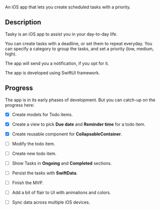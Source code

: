 An iOS app that lets you create scheduled tasks with a priority.

## Description
Tasky is an iOS app to assist you in your day-to-day life.

You can create tasks with a deadline, or set them to repeat everyday. You can specify a category to group the tasks,
and set a priority (low, medium, high).

The app will send you a notification, if you opt for it.

The app is developed using SwiftUI framework.

## Progress
The app is in its early phases of development. But you can catch-up on the progress here:
- [x] Create models for Todo items.
- [x] Create a view to pick **Due date** and **Reminder time** for a todo item.
- [x] Create reusable component for **CollapsableContainer**.
- [ ] Modify the todo item.
- [ ] Create new todo item.
- [ ] Show Tasks in **Ongoing** and **Completed** sections.
- [ ] Persist the tasks with **SwiftData**.
- [ ] Finish the MVP.
- [ ] Add a bit of flair to UI with animations and colors.
- [ ] Sync data across multiple iOS devices.

